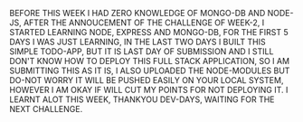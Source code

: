 BEFORE THIS WEEK I HAD ZERO KNOWLEDGE OF MONGO-DB AND NODE-JS, AFTER THE ANNOUCEMENT OF THE CHALLENGE OF WEEK-2, I STARTED LEARNING NODE, EXPRESS AND MONGO-DB, FOR THE FIRST 5 DAYS I WAS JUST LEARNING, IN THE LAST TWO DAYS I BUILT THIS SIMPLE TODO-APP, BUT IT IS LAST DAY OF SUBMISSION AND I STILL DON'T KNOW HOW TO DEPLOY THIS FULL STACK APPLICATION, SO I AM SUBMITTING THIS AS IT IS, I ALSO UPLOADED THE NODE-MODULES BUT DO-NOT WORRY IT WILL BE PUSHED EASILY ON YOUR LOCAL SYSTEM, HOWEVER I AM OKAY IF WILL CUT MY POINTS FOR NOT DEPLOYING IT. I LEARNT ALOT THIS WEEK, THANKYOU DEV-DAYS, WAITING FOR THE NEXT CHALLENGE.
